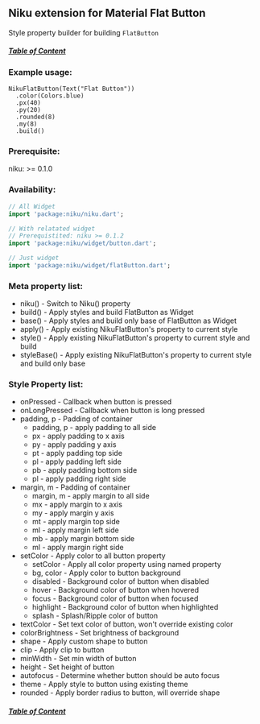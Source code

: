 ## Niku extension for Material Flat Button

Style property builder for building `FlatButton`

##### [Table of Content](https://github.com/SaltyAom/niku/blob/main/README.md)

### Example usage:
```
NikuFlatButton(Text("Flat Button"))
  .color(Colors.blue)
  .px(40)
  .py(20)
  .rounded(8)
  .my(8)
  .build()
```

### Prerequisite:
niku: >= 0.1.0

### Availability: 
```dart
// All Widget
import 'package:niku/niku.dart';

// With relatated widget
// Prerequistited: niku >= 0.1.2
import 'package:niku/widget/button.dart';

// Just widget
import 'package:niku/widget/flatButton.dart';
```

### Meta property list:
- niku() - Switch to Niku() property
- build() - Apply styles and build FlatButton as Widget
- base() - Apply styles and build only base of FlatButton as Widget
- apply() - Apply existing NikuFlatButton's property to current style
- style() - Apply existing NikuFlatButton's property to current style and build
- styleBase() - Apply existing NikuFlatButton's property to current style and build only base

### Style Property list:
- onPressed - Callback when button is pressed
- onLongPressed - Callback when button is long pressed
- padding, p - Padding of container
  - padding, p - apply padding to all side
  - px - apply padding to x axis
  - py - apply padding y axis
  - pt - apply padding top side
  - pl - apply padding left side
  - pb - apply padding bottom side
  - pl - apply padding right side
- margin, m - Padding of container
  - margin, m - apply margin to all side
  - mx - apply margin to x axis
  - my - apply margin y axis
  - mt - apply margin top side
  - ml - apply margin left side
  - mb - apply margin bottom side
  - ml - apply margin right side
- setColor - Apply color to all button property
  - setColor - Apply all color property using named property
  - bg, color - Apply color to button background
  - disabled - Background color of button when disabled
  - hover - Background color of button when hovered
  - focus - Background color of button when focused
  - highlight - Background color of button when highlighted
  - splash - Splash/Ripple color of button
- textColor - Set text color of button, won't override existing color
- colorBrightness - Set brightness of background
- shape - Apply custom shape to button
- clip - Apply clip to button
- minWidth - Set min width of button
- height - Set height of button
- autofocus - Determine whether button should be auto focus
- theme - Apply style to button using existing theme
- rounded - Apply border radius to button, will override shape

##### [Table of Content](https://github.com/SaltyAom/niku/blob/main/README.md)
